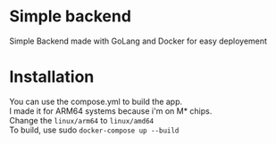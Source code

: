 # Simple backend
Simple Backend made with GoLang and Docker for easy deployement

# Installation
You can use the compose.yml to build the app.  
I made it for ARM64 systems because i'm on M* chips.  
Change the `linux/arm64` to `linux/amd64`  
To build, use sudo `docker-compose up --build`